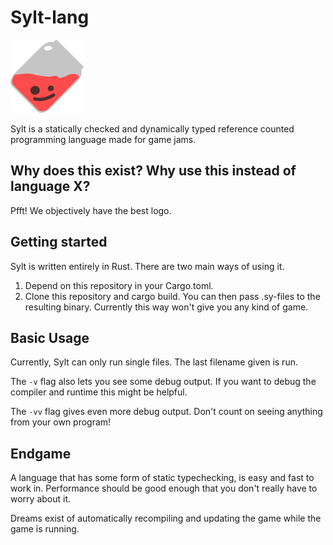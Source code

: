 # Sylt-lang

![The Sylt mascot](res/sylt.png)

Sylt is a statically checked and dynamically typed reference counted programming
language made for game jams.

## Why does this exist? Why use this instead of language X?

Pfft! We objectively have the best logo.

## Getting started

Sylt is written entirely in Rust. There are two main ways of using it.

1. Depend on this repository in your Cargo.toml.
2. Clone this repository and cargo build. You can then pass .sy-files to the
   resulting binary. Currently this way won't give you any kind of game.

## Basic Usage

Currently, Sylt can only run single files. The last filename given is
run.

The `-v` flag also lets you see some debug output. If you want
to debug the compiler and runtime this might be helpful.

The `-vv` flag gives even more debug output. Don't count on seeing anything
from your own program!

## Endgame

A language that has some form of static typechecking, is easy and fast to work
in. Performance should be good enough that you don't really have to worry about
it.

Dreams exist of automatically recompiling and updating the game while the game is running.
